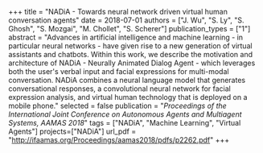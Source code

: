 +++
title = "NADiA - Towards neural network driven virtual human conversation agents"
date = 2018-07-01
authors = ["J. Wu", "S. Ly", "S. Ghosh", "S. Mozgai", "M. Chollet", "S. Scherer"]
publication_types = ["1"]
abstract = "Advances in artificial intelligence and machine learning - in particular neural networks - have given rise to a new generation of virtual assistants and chatbots. Within this work, we describe the motivation and architecture of NADiA - Neurally Animated Dialog Agent - which leverages both the user's verbal input and facial expressions for multi-modal conversation. NADiA combines a neural language model that generates conversational responses, a convolutional neural network for facial expression analysis, and virtual human technology that is deployed on a mobile phone."
selected = false
publication = "*Proceedings of the International Joint Conference on Autonomous Agents and Multiagent Systems, AAMAS 2018*"
tags = ["NADiA", "Machine Learning", "Virtual Agents"]
projects=["NADiA"]
url_pdf = "http://ifaamas.org/Proceedings/aamas2018/pdfs/p2262.pdf"
+++

